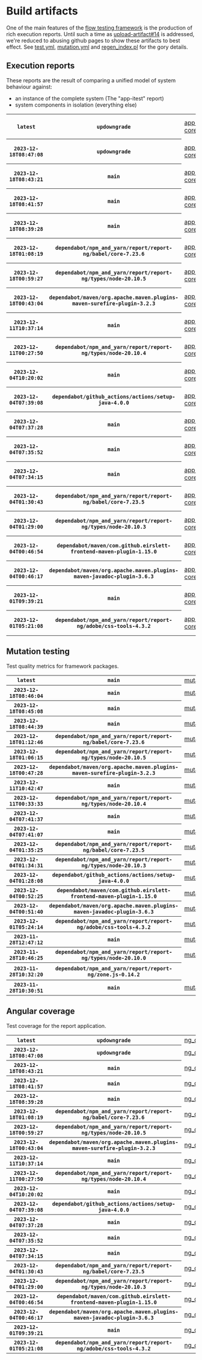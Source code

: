 # Build artifacts

One of the main features of the [flow testing framework](https://github.com/Mastercard/flow) is the production of rich execution reports.
Until such a time as [upload-artifact#14](https://github.com/actions/upload-artifact/issues/14) is addressed, we're reduced to abusing github pages to show these artifacts to best effect.
See [test.yml](https://github.com/Mastercard/flow/blob/main/.github/workflows/test.yml), [mutation.yml](https://github.com/Mastercard/flow/blob/main/.github/workflows/mutation.yml) and [regen_index.pl](https://github.com/Mastercard/flow/blob/pages/regen_index.pl) for the gory details.

## Execution reports

These reports are the result of comparing a unified model of system behaviour against:
 * an instance of the complete system (The "app-itest" report)
 * system components in isolation (everything else)

<!-- start:execution -->
<table>
	<tbody>
		<tr> <th><code>latest</code></th>
			 <th><code>updowngrade</code></th>
			<td><a href="execution/latest/app-core/target/mctf/latest/index.html">app-core</a></td>
			<td><a href="execution/latest/app-histogram/target/mctf/latest/index.html">app-histogram</a></td>
			<td><a href="execution/latest/app-itest/target/mctf/latest/index.html">app-itest</a></td>
			<td><a href="execution/latest/app-queue/target/mctf/latest/index.html">app-queue</a></td>
			<td><a href="execution/latest/app-store/target/mctf/latest/index.html">app-store</a></td>
			<td><a href="execution/latest/app-ui/target/mctf/latest/index.html">app-ui</a></td>
			<td><a href="execution/latest/app-web-ui/target/mctf/latest/index.html">app-web-ui</a></td>
		</tr>
		<tr> <th><code>2023-12-18T08:47:08</code></th>
			 <th><code>updowngrade</code></th>
			<td><a href="execution/1702889228/app-core/target/mctf/latest/index.html">app-core</a></td>
			<td><a href="execution/1702889228/app-histogram/target/mctf/latest/index.html">app-histogram</a></td>
			<td><a href="execution/1702889228/app-itest/target/mctf/latest/index.html">app-itest</a></td>
			<td><a href="execution/1702889228/app-queue/target/mctf/latest/index.html">app-queue</a></td>
			<td><a href="execution/1702889228/app-store/target/mctf/latest/index.html">app-store</a></td>
			<td><a href="execution/1702889228/app-ui/target/mctf/latest/index.html">app-ui</a></td>
			<td><a href="execution/1702889228/app-web-ui/target/mctf/latest/index.html">app-web-ui</a></td>
		</tr>
		<tr> <th><code>2023-12-18T08:43:21</code></th>
			 <th><code>main</code></th>
			<td><a href="execution/1702889001/app-core/target/mctf/latest/index.html">app-core</a></td>
			<td><a href="execution/1702889001/app-histogram/target/mctf/latest/index.html">app-histogram</a></td>
			<td><a href="execution/1702889001/app-itest/target/mctf/latest/index.html">app-itest</a></td>
			<td><a href="execution/1702889001/app-queue/target/mctf/latest/index.html">app-queue</a></td>
			<td><a href="execution/1702889001/app-store/target/mctf/latest/index.html">app-store</a></td>
			<td><a href="execution/1702889001/app-ui/target/mctf/latest/index.html">app-ui</a></td>
			<td><a href="execution/1702889001/app-web-ui/target/mctf/latest/index.html">app-web-ui</a></td>
		</tr>
		<tr> <th><code>2023-12-18T08:41:57</code></th>
			 <th><code>main</code></th>
			<td><a href="execution/1702888917/app-core/target/mctf/latest/index.html">app-core</a></td>
			<td><a href="execution/1702888917/app-histogram/target/mctf/latest/index.html">app-histogram</a></td>
			<td><a href="execution/1702888917/app-itest/target/mctf/latest/index.html">app-itest</a></td>
			<td><a href="execution/1702888917/app-queue/target/mctf/latest/index.html">app-queue</a></td>
			<td><a href="execution/1702888917/app-store/target/mctf/latest/index.html">app-store</a></td>
			<td><a href="execution/1702888917/app-ui/target/mctf/latest/index.html">app-ui</a></td>
			<td><a href="execution/1702888917/app-web-ui/target/mctf/latest/index.html">app-web-ui</a></td>
		</tr>
		<tr> <th><code>2023-12-18T08:39:28</code></th>
			 <th><code>main</code></th>
			<td><a href="execution/1702888768/app-core/target/mctf/latest/index.html">app-core</a></td>
			<td><a href="execution/1702888768/app-histogram/target/mctf/latest/index.html">app-histogram</a></td>
			<td><a href="execution/1702888768/app-itest/target/mctf/latest/index.html">app-itest</a></td>
			<td><a href="execution/1702888768/app-queue/target/mctf/latest/index.html">app-queue</a></td>
			<td><a href="execution/1702888768/app-store/target/mctf/latest/index.html">app-store</a></td>
			<td><a href="execution/1702888768/app-ui/target/mctf/latest/index.html">app-ui</a></td>
			<td><a href="execution/1702888768/app-web-ui/target/mctf/latest/index.html">app-web-ui</a></td>
		</tr>
		<tr> <th><code>2023-12-18T01:08:19</code></th>
			 <th><code>dependabot/npm_and_yarn/report/report-ng/babel/core-7.23.6</code></th>
			<td><a href="execution/1702861699/app-core/target/mctf/latest/index.html">app-core</a></td>
			<td><a href="execution/1702861699/app-histogram/target/mctf/latest/index.html">app-histogram</a></td>
			<td><a href="execution/1702861699/app-itest/target/mctf/latest/index.html">app-itest</a></td>
			<td><a href="execution/1702861699/app-queue/target/mctf/latest/index.html">app-queue</a></td>
			<td><a href="execution/1702861699/app-store/target/mctf/latest/index.html">app-store</a></td>
			<td><a href="execution/1702861699/app-ui/target/mctf/latest/index.html">app-ui</a></td>
			<td><a href="execution/1702861699/app-web-ui/target/mctf/latest/index.html">app-web-ui</a></td>
		</tr>
		<tr> <th><code>2023-12-18T00:59:27</code></th>
			 <th><code>dependabot/npm_and_yarn/report/report-ng/types/node-20.10.5</code></th>
			<td><a href="execution/1702861167/app-core/target/mctf/latest/index.html">app-core</a></td>
			<td><a href="execution/1702861167/app-histogram/target/mctf/latest/index.html">app-histogram</a></td>
			<td><a href="execution/1702861167/app-itest/target/mctf/latest/index.html">app-itest</a></td>
			<td><a href="execution/1702861167/app-queue/target/mctf/latest/index.html">app-queue</a></td>
			<td><a href="execution/1702861167/app-store/target/mctf/latest/index.html">app-store</a></td>
			<td><a href="execution/1702861167/app-ui/target/mctf/latest/index.html">app-ui</a></td>
			<td><a href="execution/1702861167/app-web-ui/target/mctf/latest/index.html">app-web-ui</a></td>
		</tr>
		<tr> <th><code>2023-12-18T00:43:04</code></th>
			 <th><code>dependabot/maven/org.apache.maven.plugins-maven-surefire-plugin-3.2.3</code></th>
			<td><a href="execution/1702860184/app-core/target/mctf/latest/index.html">app-core</a></td>
			<td><a href="execution/1702860184/app-histogram/target/mctf/latest/index.html">app-histogram</a></td>
			<td><a href="execution/1702860184/app-itest/target/mctf/latest/index.html">app-itest</a></td>
			<td><a href="execution/1702860184/app-queue/target/mctf/latest/index.html">app-queue</a></td>
			<td><a href="execution/1702860184/app-store/target/mctf/latest/index.html">app-store</a></td>
			<td><a href="execution/1702860184/app-ui/target/mctf/latest/index.html">app-ui</a></td>
			<td><a href="execution/1702860184/app-web-ui/target/mctf/latest/index.html">app-web-ui</a></td>
		</tr>
		<tr> <th><code>2023-12-11T10:37:14</code></th>
			 <th><code>main</code></th>
			<td><a href="execution/1702291034/app-core/target/mctf/latest/index.html">app-core</a></td>
			<td><a href="execution/1702291034/app-histogram/target/mctf/latest/index.html">app-histogram</a></td>
			<td><a href="execution/1702291034/app-itest/target/mctf/latest/index.html">app-itest</a></td>
			<td><a href="execution/1702291034/app-queue/target/mctf/latest/index.html">app-queue</a></td>
			<td><a href="execution/1702291034/app-store/target/mctf/latest/index.html">app-store</a></td>
			<td><a href="execution/1702291034/app-ui/target/mctf/latest/index.html">app-ui</a></td>
			<td><a href="execution/1702291034/app-web-ui/target/mctf/latest/index.html">app-web-ui</a></td>
		</tr>
		<tr> <th><code>2023-12-11T00:27:50</code></th>
			 <th><code>dependabot/npm_and_yarn/report/report-ng/types/node-20.10.4</code></th>
			<td><a href="execution/1702254470/app-core/target/mctf/latest/index.html">app-core</a></td>
			<td><a href="execution/1702254470/app-histogram/target/mctf/latest/index.html">app-histogram</a></td>
			<td><a href="execution/1702254470/app-itest/target/mctf/latest/index.html">app-itest</a></td>
			<td><a href="execution/1702254470/app-queue/target/mctf/latest/index.html">app-queue</a></td>
			<td><a href="execution/1702254470/app-store/target/mctf/latest/index.html">app-store</a></td>
			<td><a href="execution/1702254470/app-ui/target/mctf/latest/index.html">app-ui</a></td>
			<td><a href="execution/1702254470/app-web-ui/target/mctf/latest/index.html">app-web-ui</a></td>
		</tr>
		<tr> <th><code>2023-12-04T10:20:02</code></th>
			 <th><code>main</code></th>
			<td><a href="execution/1701685202/app-core/target/mctf/latest/index.html">app-core</a></td>
			<td><a href="execution/1701685202/app-histogram/target/mctf/latest/index.html">app-histogram</a></td>
			<td><a href="execution/1701685202/app-itest/target/mctf/latest/index.html">app-itest</a></td>
			<td><a href="execution/1701685202/app-queue/target/mctf/latest/index.html">app-queue</a></td>
			<td><a href="execution/1701685202/app-store/target/mctf/latest/index.html">app-store</a></td>
			<td><a href="execution/1701685202/app-ui/target/mctf/latest/index.html">app-ui</a></td>
			<td><a href="execution/1701685202/app-web-ui/target/mctf/latest/index.html">app-web-ui</a></td>
		</tr>
		<tr> <th><code>2023-12-04T07:39:08</code></th>
			 <th><code>dependabot/github_actions/actions/setup-java-4.0.0</code></th>
			<td><a href="execution/1701675548/app-core/target/mctf/latest/index.html">app-core</a></td>
			<td><a href="execution/1701675548/app-histogram/target/mctf/latest/index.html">app-histogram</a></td>
			<td><a href="execution/1701675548/app-itest/target/mctf/latest/index.html">app-itest</a></td>
			<td><a href="execution/1701675548/app-queue/target/mctf/latest/index.html">app-queue</a></td>
			<td><a href="execution/1701675548/app-store/target/mctf/latest/index.html">app-store</a></td>
			<td><a href="execution/1701675548/app-ui/target/mctf/latest/index.html">app-ui</a></td>
			<td><a href="execution/1701675548/app-web-ui/target/mctf/latest/index.html">app-web-ui</a></td>
		</tr>
		<tr> <th><code>2023-12-04T07:37:28</code></th>
			 <th><code>main</code></th>
			<td><a href="execution/1701675448/app-core/target/mctf/latest/index.html">app-core</a></td>
			<td><a href="execution/1701675448/app-histogram/target/mctf/latest/index.html">app-histogram</a></td>
			<td><a href="execution/1701675448/app-itest/target/mctf/latest/index.html">app-itest</a></td>
			<td><a href="execution/1701675448/app-queue/target/mctf/latest/index.html">app-queue</a></td>
			<td><a href="execution/1701675448/app-store/target/mctf/latest/index.html">app-store</a></td>
			<td><a href="execution/1701675448/app-ui/target/mctf/latest/index.html">app-ui</a></td>
			<td><a href="execution/1701675448/app-web-ui/target/mctf/latest/index.html">app-web-ui</a></td>
		</tr>
		<tr> <th><code>2023-12-04T07:35:52</code></th>
			 <th><code>main</code></th>
			<td><a href="execution/1701675352/app-core/target/mctf/latest/index.html">app-core</a></td>
			<td><a href="execution/1701675352/app-histogram/target/mctf/latest/index.html">app-histogram</a></td>
			<td><a href="execution/1701675352/app-itest/target/mctf/latest/index.html">app-itest</a></td>
			<td><a href="execution/1701675352/app-queue/target/mctf/latest/index.html">app-queue</a></td>
			<td><a href="execution/1701675352/app-store/target/mctf/latest/index.html">app-store</a></td>
			<td><a href="execution/1701675352/app-ui/target/mctf/latest/index.html">app-ui</a></td>
			<td><a href="execution/1701675352/app-web-ui/target/mctf/latest/index.html">app-web-ui</a></td>
		</tr>
		<tr> <th><code>2023-12-04T07:34:15</code></th>
			 <th><code>main</code></th>
			<td><a href="execution/1701675255/app-core/target/mctf/latest/index.html">app-core</a></td>
			<td><a href="execution/1701675255/app-histogram/target/mctf/latest/index.html">app-histogram</a></td>
			<td><a href="execution/1701675255/app-itest/target/mctf/latest/index.html">app-itest</a></td>
			<td><a href="execution/1701675255/app-queue/target/mctf/latest/index.html">app-queue</a></td>
			<td><a href="execution/1701675255/app-store/target/mctf/latest/index.html">app-store</a></td>
			<td><a href="execution/1701675255/app-ui/target/mctf/latest/index.html">app-ui</a></td>
			<td><a href="execution/1701675255/app-web-ui/target/mctf/latest/index.html">app-web-ui</a></td>
		</tr>
		<tr> <th><code>2023-12-04T01:30:43</code></th>
			 <th><code>dependabot/npm_and_yarn/report/report-ng/babel/core-7.23.5</code></th>
			<td><a href="execution/1701653443/app-core/target/mctf/latest/index.html">app-core</a></td>
			<td><a href="execution/1701653443/app-histogram/target/mctf/latest/index.html">app-histogram</a></td>
			<td><a href="execution/1701653443/app-itest/target/mctf/latest/index.html">app-itest</a></td>
			<td><a href="execution/1701653443/app-queue/target/mctf/latest/index.html">app-queue</a></td>
			<td><a href="execution/1701653443/app-store/target/mctf/latest/index.html">app-store</a></td>
			<td><a href="execution/1701653443/app-ui/target/mctf/latest/index.html">app-ui</a></td>
			<td><a href="execution/1701653443/app-web-ui/target/mctf/latest/index.html">app-web-ui</a></td>
		</tr>
		<tr> <th><code>2023-12-04T01:29:00</code></th>
			 <th><code>dependabot/npm_and_yarn/report/report-ng/types/node-20.10.3</code></th>
			<td><a href="execution/1701653340/app-core/target/mctf/latest/index.html">app-core</a></td>
			<td><a href="execution/1701653340/app-histogram/target/mctf/latest/index.html">app-histogram</a></td>
			<td><a href="execution/1701653340/app-itest/target/mctf/latest/index.html">app-itest</a></td>
			<td><a href="execution/1701653340/app-queue/target/mctf/latest/index.html">app-queue</a></td>
			<td><a href="execution/1701653340/app-store/target/mctf/latest/index.html">app-store</a></td>
			<td><a href="execution/1701653340/app-ui/target/mctf/latest/index.html">app-ui</a></td>
			<td><a href="execution/1701653340/app-web-ui/target/mctf/latest/index.html">app-web-ui</a></td>
		</tr>
		<tr> <th><code>2023-12-04T00:46:54</code></th>
			 <th><code>dependabot/maven/com.github.eirslett-frontend-maven-plugin-1.15.0</code></th>
			<td><a href="execution/1701650814/app-core/target/mctf/latest/index.html">app-core</a></td>
			<td><a href="execution/1701650814/app-histogram/target/mctf/latest/index.html">app-histogram</a></td>
			<td><a href="execution/1701650814/app-itest/target/mctf/latest/index.html">app-itest</a></td>
			<td><a href="execution/1701650814/app-queue/target/mctf/latest/index.html">app-queue</a></td>
			<td><a href="execution/1701650814/app-store/target/mctf/latest/index.html">app-store</a></td>
			<td><a href="execution/1701650814/app-ui/target/mctf/latest/index.html">app-ui</a></td>
			<td><a href="execution/1701650814/app-web-ui/target/mctf/latest/index.html">app-web-ui</a></td>
		</tr>
		<tr> <th><code>2023-12-04T00:46:17</code></th>
			 <th><code>dependabot/maven/org.apache.maven.plugins-maven-javadoc-plugin-3.6.3</code></th>
			<td><a href="execution/1701650777/app-core/target/mctf/latest/index.html">app-core</a></td>
			<td><a href="execution/1701650777/app-histogram/target/mctf/latest/index.html">app-histogram</a></td>
			<td><a href="execution/1701650777/app-itest/target/mctf/latest/index.html">app-itest</a></td>
			<td><a href="execution/1701650777/app-queue/target/mctf/latest/index.html">app-queue</a></td>
			<td><a href="execution/1701650777/app-store/target/mctf/latest/index.html">app-store</a></td>
			<td><a href="execution/1701650777/app-ui/target/mctf/latest/index.html">app-ui</a></td>
			<td><a href="execution/1701650777/app-web-ui/target/mctf/latest/index.html">app-web-ui</a></td>
		</tr>
		<tr> <th><code>2023-12-01T09:39:21</code></th>
			 <th><code>main</code></th>
			<td><a href="execution/1701423561/app-core/target/mctf/latest/index.html">app-core</a></td>
			<td><a href="execution/1701423561/app-histogram/target/mctf/latest/index.html">app-histogram</a></td>
			<td><a href="execution/1701423561/app-itest/target/mctf/latest/index.html">app-itest</a></td>
			<td><a href="execution/1701423561/app-queue/target/mctf/latest/index.html">app-queue</a></td>
			<td><a href="execution/1701423561/app-store/target/mctf/latest/index.html">app-store</a></td>
			<td><a href="execution/1701423561/app-ui/target/mctf/latest/index.html">app-ui</a></td>
			<td><a href="execution/1701423561/app-web-ui/target/mctf/latest/index.html">app-web-ui</a></td>
		</tr>
		<tr> <th><code>2023-12-01T05:21:08</code></th>
			 <th><code>dependabot/npm_and_yarn/report/report-ng/adobe/css-tools-4.3.2</code></th>
			<td><a href="execution/1701408068/app-core/target/mctf/latest/index.html">app-core</a></td>
			<td><a href="execution/1701408068/app-histogram/target/mctf/latest/index.html">app-histogram</a></td>
			<td><a href="execution/1701408068/app-itest/target/mctf/latest/index.html">app-itest</a></td>
			<td><a href="execution/1701408068/app-queue/target/mctf/latest/index.html">app-queue</a></td>
			<td><a href="execution/1701408068/app-store/target/mctf/latest/index.html">app-store</a></td>
			<td><a href="execution/1701408068/app-ui/target/mctf/latest/index.html">app-ui</a></td>
			<td><a href="execution/1701408068/app-web-ui/target/mctf/latest/index.html">app-web-ui</a></td>
		</tr>
	</tbody>
</table>
<!-- end:execution -->

## Mutation testing

Test quality metrics for framework packages.

<!-- start:mutation -->
<table>
	<tbody>
		<tr> <th><code>latest</code></th>
			 <th><code>main</code></th>
			<td><a href="mutation/latest/mutation_report/index.html">mutation</a></td>
			<td></td>
			<td></td>
			<td></td>
			<td></td>
			<td></td>
			<td></td>
			<td></td>
			<td></td>
			<td></td>
			<td></td>
			<td></td>
			<td></td>
			<td></td>
			<td></td>
		</tr>
		<tr> <th><code>2023-12-18T08:46:04</code></th>
			 <th><code>main</code></th>
			<td><a href="mutation/1702889164/mutation_report/index.html">mutation</a></td>
			<td></td>
			<td></td>
			<td></td>
			<td></td>
			<td></td>
			<td></td>
			<td></td>
			<td></td>
			<td></td>
			<td></td>
			<td></td>
			<td></td>
			<td></td>
			<td></td>
		</tr>
		<tr> <th><code>2023-12-18T08:45:08</code></th>
			 <th><code>main</code></th>
			<td><a href="mutation/1702889108/mutation_report/index.html">mutation</a></td>
			<td></td>
			<td></td>
			<td></td>
			<td></td>
			<td></td>
			<td></td>
			<td></td>
			<td></td>
			<td></td>
			<td></td>
			<td></td>
			<td></td>
			<td></td>
			<td></td>
		</tr>
		<tr> <th><code>2023-12-18T08:44:39</code></th>
			 <th><code>main</code></th>
			<td><a href="mutation/1702889079/mutation_report/index.html">mutation</a></td>
			<td></td>
			<td></td>
			<td></td>
			<td></td>
			<td></td>
			<td></td>
			<td></td>
			<td></td>
			<td></td>
			<td></td>
			<td></td>
			<td></td>
			<td></td>
			<td></td>
		</tr>
		<tr> <th><code>2023-12-18T01:12:46</code></th>
			 <th><code>dependabot/npm_and_yarn/report/report-ng/babel/core-7.23.6</code></th>
			<td><a href="mutation/1702861966/mutation_report/index.html">mutation</a></td>
			<td></td>
			<td></td>
			<td></td>
			<td></td>
			<td></td>
			<td></td>
			<td></td>
			<td></td>
			<td></td>
			<td></td>
			<td></td>
			<td></td>
			<td></td>
			<td></td>
		</tr>
		<tr> <th><code>2023-12-18T01:06:15</code></th>
			 <th><code>dependabot/npm_and_yarn/report/report-ng/types/node-20.10.5</code></th>
			<td><a href="mutation/1702861575/mutation_report/index.html">mutation</a></td>
			<td></td>
			<td></td>
			<td></td>
			<td></td>
			<td></td>
			<td></td>
			<td></td>
			<td></td>
			<td></td>
			<td></td>
			<td></td>
			<td></td>
			<td></td>
			<td></td>
		</tr>
		<tr> <th><code>2023-12-18T00:47:28</code></th>
			 <th><code>dependabot/maven/org.apache.maven.plugins-maven-surefire-plugin-3.2.3</code></th>
			<td><a href="mutation/1702860448/mutation_report/index.html">mutation</a></td>
			<td></td>
			<td></td>
			<td></td>
			<td></td>
			<td></td>
			<td></td>
			<td></td>
			<td></td>
			<td></td>
			<td></td>
			<td></td>
			<td></td>
			<td></td>
			<td></td>
		</tr>
		<tr> <th><code>2023-12-11T10:42:47</code></th>
			 <th><code>main</code></th>
			<td><a href="mutation/1702291367/mutation_report/index.html">mutation</a></td>
			<td></td>
			<td></td>
			<td></td>
			<td></td>
			<td></td>
			<td></td>
			<td></td>
			<td></td>
			<td></td>
			<td></td>
			<td></td>
			<td></td>
			<td></td>
			<td></td>
		</tr>
		<tr> <th><code>2023-12-11T00:33:33</code></th>
			 <th><code>dependabot/npm_and_yarn/report/report-ng/types/node-20.10.4</code></th>
			<td><a href="mutation/1702254813/mutation_report/index.html">mutation</a></td>
			<td></td>
			<td></td>
			<td></td>
			<td></td>
			<td></td>
			<td></td>
			<td></td>
			<td></td>
			<td></td>
			<td></td>
			<td></td>
			<td></td>
			<td></td>
			<td></td>
		</tr>
		<tr> <th><code>2023-12-04T07:41:37</code></th>
			 <th><code>main</code></th>
			<td><a href="mutation/1701675697/mutation_report/index.html">mutation</a></td>
			<td></td>
			<td></td>
			<td></td>
			<td></td>
			<td></td>
			<td></td>
			<td></td>
			<td></td>
			<td></td>
			<td></td>
			<td></td>
			<td></td>
			<td></td>
			<td></td>
		</tr>
		<tr> <th><code>2023-12-04T07:41:07</code></th>
			 <th><code>main</code></th>
			<td><a href="mutation/1701675667/mutation_report/index.html">mutation</a></td>
			<td></td>
			<td></td>
			<td></td>
			<td></td>
			<td></td>
			<td></td>
			<td></td>
			<td></td>
			<td></td>
			<td></td>
			<td></td>
			<td></td>
			<td></td>
			<td></td>
		</tr>
		<tr> <th><code>2023-12-04T01:35:25</code></th>
			 <th><code>dependabot/npm_and_yarn/report/report-ng/babel/core-7.23.5</code></th>
			<td><a href="mutation/1701653725/mutation_report/index.html">mutation</a></td>
			<td></td>
			<td></td>
			<td></td>
			<td></td>
			<td></td>
			<td></td>
			<td></td>
			<td></td>
			<td></td>
			<td></td>
			<td></td>
			<td></td>
			<td></td>
			<td></td>
		</tr>
		<tr> <th><code>2023-12-04T01:34:31</code></th>
			 <th><code>dependabot/npm_and_yarn/report/report-ng/types/node-20.10.3</code></th>
			<td><a href="mutation/1701653671/mutation_report/index.html">mutation</a></td>
			<td></td>
			<td></td>
			<td></td>
			<td></td>
			<td></td>
			<td></td>
			<td></td>
			<td></td>
			<td></td>
			<td></td>
			<td></td>
			<td></td>
			<td></td>
			<td></td>
		</tr>
		<tr> <th><code>2023-12-04T01:28:08</code></th>
			 <th><code>dependabot/github_actions/actions/setup-java-4.0.0</code></th>
			<td><a href="mutation/1701653288/mutation_report/index.html">mutation</a></td>
			<td></td>
			<td></td>
			<td></td>
			<td></td>
			<td></td>
			<td></td>
			<td></td>
			<td></td>
			<td></td>
			<td></td>
			<td></td>
			<td></td>
			<td></td>
			<td></td>
		</tr>
		<tr> <th><code>2023-12-04T00:52:25</code></th>
			 <th><code>dependabot/maven/com.github.eirslett-frontend-maven-plugin-1.15.0</code></th>
			<td><a href="mutation/1701651145/mutation_report/index.html">mutation</a></td>
			<td></td>
			<td></td>
			<td></td>
			<td></td>
			<td></td>
			<td></td>
			<td></td>
			<td></td>
			<td></td>
			<td></td>
			<td></td>
			<td></td>
			<td></td>
			<td></td>
		</tr>
		<tr> <th><code>2023-12-04T00:51:40</code></th>
			 <th><code>dependabot/maven/org.apache.maven.plugins-maven-javadoc-plugin-3.6.3</code></th>
			<td><a href="mutation/1701651100/mutation_report/index.html">mutation</a></td>
			<td></td>
			<td></td>
			<td></td>
			<td></td>
			<td></td>
			<td></td>
			<td></td>
			<td></td>
			<td></td>
			<td></td>
			<td></td>
			<td></td>
			<td></td>
			<td></td>
		</tr>
		<tr> <th><code>2023-12-01T05:24:14</code></th>
			 <th><code>dependabot/npm_and_yarn/report/report-ng/adobe/css-tools-4.3.2</code></th>
			<td><a href="mutation/1701408254/mutation_report/index.html">mutation</a></td>
			<td></td>
			<td></td>
			<td></td>
			<td></td>
			<td></td>
			<td></td>
			<td></td>
			<td></td>
			<td></td>
			<td></td>
			<td></td>
			<td></td>
			<td></td>
			<td></td>
		</tr>
		<tr> <th><code>2023-11-28T12:47:12</code></th>
			 <th><code>main</code></th>
			<td><a href="mutation/1701175632/mutation_report/index.html">mutation</a></td>
			<td></td>
			<td></td>
			<td></td>
			<td></td>
			<td></td>
			<td></td>
			<td></td>
			<td></td>
			<td></td>
			<td></td>
			<td></td>
			<td></td>
			<td></td>
			<td></td>
		</tr>
		<tr> <th><code>2023-11-28T10:46:25</code></th>
			 <th><code>dependabot/npm_and_yarn/report/report-ng/types/node-20.10.0</code></th>
			<td><a href="mutation/1701168385/mutation_report/index.html">mutation</a></td>
			<td></td>
			<td></td>
			<td></td>
			<td></td>
			<td></td>
			<td></td>
			<td></td>
			<td></td>
			<td></td>
			<td></td>
			<td></td>
			<td></td>
			<td></td>
			<td></td>
		</tr>
		<tr> <th><code>2023-11-28T10:32:20</code></th>
			 <th><code>dependabot/npm_and_yarn/report/report-ng/zone.js-0.14.2</code></th>
			<td></td>
			<td><a href="mutation/1701167540/mutation_report/index.html">mutation_report</a></td>
			<td><a href="mutation/1701167540/project_mutation_reports/api/target/pit-reports/index.html">project_mutation_reports/api/target/pit-reports</a></td>
			<td><a href="mutation/1701167540/project_mutation_reports/builder/target/pit-reports/index.html">project_mutation_reports/builder/target/pit-reports</a></td>
			<td><a href="mutation/1701167540/project_mutation_reports/message/message-core/target/pit-reports/index.html">project_mutation_reports/message/message-core/target/pit-reports</a></td>
			<td><a href="mutation/1701167540/project_mutation_reports/message/message-http/target/pit-reports/index.html">project_mutation_reports/message/message-http/target/pit-reports</a></td>
			<td><a href="mutation/1701167540/project_mutation_reports/message/message-json/target/pit-reports/index.html">project_mutation_reports/message/message-json/target/pit-reports</a></td>
			<td><a href="mutation/1701167540/project_mutation_reports/message/message-sql/target/pit-reports/index.html">project_mutation_reports/message/message-sql/target/pit-reports</a></td>
			<td><a href="mutation/1701167540/project_mutation_reports/message/message-text/target/pit-reports/index.html">project_mutation_reports/message/message-text/target/pit-reports</a></td>
			<td><a href="mutation/1701167540/project_mutation_reports/message/message-web/target/pit-reports/index.html">project_mutation_reports/message/message-web/target/pit-reports</a></td>
			<td><a href="mutation/1701167540/project_mutation_reports/message/message-xml/target/pit-reports/index.html">project_mutation_reports/message/message-xml/target/pit-reports</a></td>
			<td><a href="mutation/1701167540/project_mutation_reports/model/target/pit-reports/index.html">project_mutation_reports/model/target/pit-reports</a></td>
			<td><a href="mutation/1701167540/project_mutation_reports/report/report-core/target/pit-reports/index.html">project_mutation_reports/report/report-core/target/pit-reports</a></td>
			<td><a href="mutation/1701167540/project_mutation_reports/validation/validation-core/target/pit-reports/index.html">project_mutation_reports/validation/validation-core/target/pit-reports</a></td>
			<td><a href="mutation/1701167540/project_mutation_reports/validation/validation-junit5/target/pit-reports/index.html">project_mutation_reports/validation/validation-junit5/target/pit-reports</a></td>
		</tr>
		<tr> <th><code>2023-11-28T10:30:51</code></th>
			 <th><code>main</code></th>
			<td><a href="mutation/1701167451/mutation_report/index.html">mutation</a></td>
			<td></td>
			<td></td>
			<td></td>
			<td></td>
			<td></td>
			<td></td>
			<td></td>
			<td></td>
			<td></td>
			<td></td>
			<td></td>
			<td></td>
			<td></td>
			<td></td>
		</tr>
	</tbody>
</table>
<!-- end:mutation -->

## Angular coverage

Test coverage for the report application.

<!-- start:ng_coverage -->
<table>
	<tbody>
		<tr> <th><code>latest</code></th>
			 <th><code>updowngrade</code></th>
			<td><a href="ng_coverage/latest/report/index.html">ng_coverage</a></td>
		</tr>
		<tr> <th><code>2023-12-18T08:47:08</code></th>
			 <th><code>updowngrade</code></th>
			<td><a href="ng_coverage/1702889228/report/index.html">ng_coverage</a></td>
		</tr>
		<tr> <th><code>2023-12-18T08:43:21</code></th>
			 <th><code>main</code></th>
			<td><a href="ng_coverage/1702889001/report/index.html">ng_coverage</a></td>
		</tr>
		<tr> <th><code>2023-12-18T08:41:57</code></th>
			 <th><code>main</code></th>
			<td><a href="ng_coverage/1702888917/report/index.html">ng_coverage</a></td>
		</tr>
		<tr> <th><code>2023-12-18T08:39:28</code></th>
			 <th><code>main</code></th>
			<td><a href="ng_coverage/1702888768/report/index.html">ng_coverage</a></td>
		</tr>
		<tr> <th><code>2023-12-18T01:08:19</code></th>
			 <th><code>dependabot/npm_and_yarn/report/report-ng/babel/core-7.23.6</code></th>
			<td><a href="ng_coverage/1702861699/report/index.html">ng_coverage</a></td>
		</tr>
		<tr> <th><code>2023-12-18T00:59:27</code></th>
			 <th><code>dependabot/npm_and_yarn/report/report-ng/types/node-20.10.5</code></th>
			<td><a href="ng_coverage/1702861167/report/index.html">ng_coverage</a></td>
		</tr>
		<tr> <th><code>2023-12-18T00:43:04</code></th>
			 <th><code>dependabot/maven/org.apache.maven.plugins-maven-surefire-plugin-3.2.3</code></th>
			<td><a href="ng_coverage/1702860184/report/index.html">ng_coverage</a></td>
		</tr>
		<tr> <th><code>2023-12-11T10:37:14</code></th>
			 <th><code>main</code></th>
			<td><a href="ng_coverage/1702291034/report/index.html">ng_coverage</a></td>
		</tr>
		<tr> <th><code>2023-12-11T00:27:50</code></th>
			 <th><code>dependabot/npm_and_yarn/report/report-ng/types/node-20.10.4</code></th>
			<td><a href="ng_coverage/1702254470/report/index.html">ng_coverage</a></td>
		</tr>
		<tr> <th><code>2023-12-04T10:20:02</code></th>
			 <th><code>main</code></th>
			<td><a href="ng_coverage/1701685202/report/index.html">ng_coverage</a></td>
		</tr>
		<tr> <th><code>2023-12-04T07:39:08</code></th>
			 <th><code>dependabot/github_actions/actions/setup-java-4.0.0</code></th>
			<td><a href="ng_coverage/1701675548/report/index.html">ng_coverage</a></td>
		</tr>
		<tr> <th><code>2023-12-04T07:37:28</code></th>
			 <th><code>main</code></th>
			<td><a href="ng_coverage/1701675448/report/index.html">ng_coverage</a></td>
		</tr>
		<tr> <th><code>2023-12-04T07:35:52</code></th>
			 <th><code>main</code></th>
			<td><a href="ng_coverage/1701675352/report/index.html">ng_coverage</a></td>
		</tr>
		<tr> <th><code>2023-12-04T07:34:15</code></th>
			 <th><code>main</code></th>
			<td><a href="ng_coverage/1701675255/report/index.html">ng_coverage</a></td>
		</tr>
		<tr> <th><code>2023-12-04T01:30:43</code></th>
			 <th><code>dependabot/npm_and_yarn/report/report-ng/babel/core-7.23.5</code></th>
			<td><a href="ng_coverage/1701653443/report/index.html">ng_coverage</a></td>
		</tr>
		<tr> <th><code>2023-12-04T01:29:00</code></th>
			 <th><code>dependabot/npm_and_yarn/report/report-ng/types/node-20.10.3</code></th>
			<td><a href="ng_coverage/1701653340/report/index.html">ng_coverage</a></td>
		</tr>
		<tr> <th><code>2023-12-04T00:46:54</code></th>
			 <th><code>dependabot/maven/com.github.eirslett-frontend-maven-plugin-1.15.0</code></th>
			<td><a href="ng_coverage/1701650814/report/index.html">ng_coverage</a></td>
		</tr>
		<tr> <th><code>2023-12-04T00:46:17</code></th>
			 <th><code>dependabot/maven/org.apache.maven.plugins-maven-javadoc-plugin-3.6.3</code></th>
			<td><a href="ng_coverage/1701650777/report/index.html">ng_coverage</a></td>
		</tr>
		<tr> <th><code>2023-12-01T09:39:21</code></th>
			 <th><code>main</code></th>
			<td><a href="ng_coverage/1701423561/report/index.html">ng_coverage</a></td>
		</tr>
		<tr> <th><code>2023-12-01T05:21:08</code></th>
			 <th><code>dependabot/npm_and_yarn/report/report-ng/adobe/css-tools-4.3.2</code></th>
			<td><a href="ng_coverage/1701408068/report/index.html">ng_coverage</a></td>
		</tr>
	</tbody>
</table>
<!-- end:ng_coverage -->